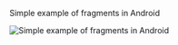 Simple example of fragments in Android

![Simple example of fragments in Android](http://en.proft.me/media/android/android_fragments_example.jpg "Simple example of fragments in Android")
